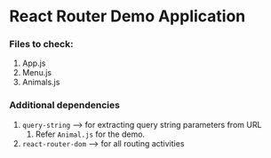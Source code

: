 # React Router Demo Application

### Files to check:

1. App.js
2. Menu.js
3. Animals.js

### Additional dependencies

1. `query-string` --> for extracting query string parameters from URL
   1. Refer `Animal.js` for the demo.
1. `react-router-dom` --> for all routing activities
